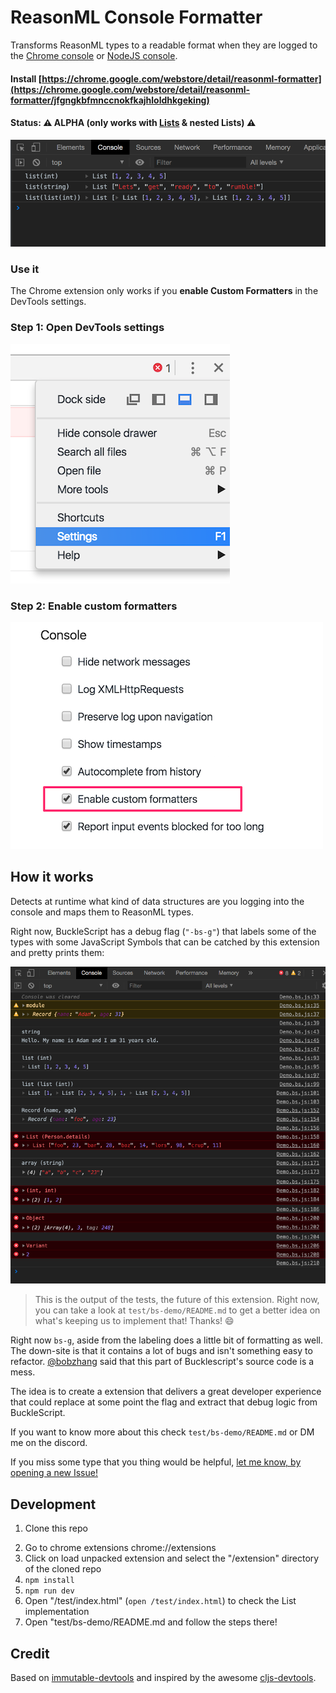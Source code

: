 # ReasonML Console Formatter

Transforms ReasonML types to a readable format when they are logged to the [Chrome console](https://developers.google.com/web/tools/chrome-devtools/console/?hl=es) or [NodeJS console](https://nodejs.org/api/console.html).

#### Install [https://chrome.google.com/webstore/detail/reasonml-formatter](https://chrome.google.com/webstore/detail/reasonml-formatter/jfgngkbfmnccnokfkajhloldhkgeking)

#### Status: ⚠️ ALPHA (only works with [Lists](https://reasonml.github.io/docs/en/list-and-array) & nested Lists) ⚠️

![](/docs/demo.png)

### Use it

The Chrome extension only works if you **enable Custom Formatters** in the DevTools settings.

### Step 1: Open DevTools settings

![](/docs/chrome-settings.png)

### Step 2: Enable custom formatters

![](/docs/chrome-enable-custom-formatters.png)


## How it works

Detects at runtime what kind of data structures are you logging into the console and maps them to ReasonML types.

Right now, BuckleScript has a debug flag (`"-bs-g"`) that labels some of the types with some JavaScript Symbols that can be catched by this extension and pretty prints them:

![](/docs/future-demo.png)
> This is the output of the tests, the future of this extension. Right now, you can take a look at `test/bs-demo/README.md` to get a better idea on what's keeping us to implement that! Thanks! 😄

Right now `bs-g`, aside from the labeling does a little bit of formatting as well. The down-site is that it contains a lot of bugs and isn't something easy to refactor. [@bobzhang](https://github.com/bobzhang) said that this part of Bucklescript's source code is a mess.

The idea is to create a extension that delivers a great developer experience that could replace at some point the flag and extract that debug logic from BuckleScript.

If you want to know more about this check `test/bs-demo/README.md` or DM me on the discord.

If you miss some type that you thing would be helpful, [let me know, by opening a new Issue!](https://github.com/davesnx/reason-formatter/issues/new)

## Development

1. Clone this repo
<!-- Remove those steps ^^ -->
2. Go to chrome extensions chrome://extensions
3. Click on load unpacked extension and select the "/extension" directory of the cloned repo
4. `npm install`
5. `npm run dev`
6. Open "/test/index.html" (`open /test/index.html`) to check the List implementation
7. Open "test/bs-demo/README.md and follow the steps there!

## Credit

Based on [immutable-devtools](https://github.com/andrewdavey/immutable-devtools) and inspired by the awesome [cljs-devtools](https://github.com/binaryage/cljs-devtools).
